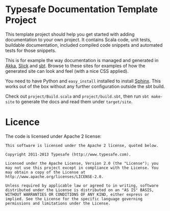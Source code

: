 # Typesafe Documentation Template Project

This template project should help you get started with adding documentation to
your own project. It contains Scala code, unit tests, buildable documentation,
included compiled code snippets and automated tests for those snippets.

This is for example the way documentation is managed and generated in 
[Akka](http://doc.akka.io/docs/akka/snapshot/), [Slick](http://slick.typesafe.com/docs/) 
and [sbt](http://www.scala-sbt.org/). Browse to these sites for examples of how 
the generated site can look and feel (with a nice CSS applied).

You need to have Python and ``easy_install`` installed to install 
[Sphinx](http://sphinx.pocoo.org/). This works out of the box without any further
configuration outside the sbt build.

Check out ``project/Build.scala`` and ``project/build.sbt``, then run
``sbt make-site`` to generate the docs and read them under ``target/site``.

# Licence

The code is licensed under Apache 2 license:

    This software is licensed under the Apache 2 license, quoted below.

    Copyright 2011-2013 Typesafe (http://www.typesafe.com).

    Licensed under the Apache License, Version 2.0 (the "License"); you 
    may not use this project except in compliance with the License. You 
    may obtain a copy of the License at 
    http://www.apache.org/licenses/LICENSE-2.0.

    Unless required by applicable law or agreed to in writing, software 
    distributed under the License is distributed on an "AS IS" BASIS, 
    WITHOUT WARRANTIES OR CONDITIONS OF ANY KIND, either express or 
    implied. See the License for the specific language governing 
    permissions and limitations under the License.
